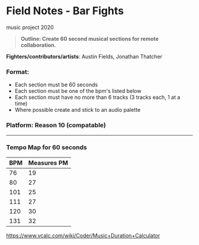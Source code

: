 # Field Notes - Bar Fights
music project 2020

>  **Outline: Create 60 second musical sections for remote collaboration.**

**Fighters/contributors/artists**: Austin Fields, Jonathan Thatcher

### Format:

* Each section must be 60 seconds
* Each section must be one of the bpm's listed below
* Each section must have no more than 6 tracks (3 tracks each, 1 at a time)
* Where possible create and stick to an audio palette

### Platform: Reason 10 (compatable)

---

### Tempo Map for 60 seconds

BPM | Measures PM
-|-
76 | 19
80 | 27
101 | 25
111 | 27
120 | 30
131 | 32

https://www.vcalc.com/wiki/Coder/Music+Duration+Calculator




